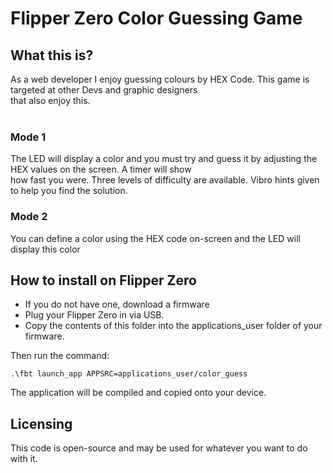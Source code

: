 # Flipper Zero Color Guessing Game

## What this is?
As a web developer I enjoy guessing colours by HEX Code. This game is targeted at other Devs and graphic designers<br>
that also enjoy this. 
<br><br>

### Mode 1
The LED will display a color and you must try and guess it by adjusting the HEX values on the screen. A timer will show<br>
how fast you were. Three levels of difficulty are available. Vibro hints given to help you find the solution. 

### Mode 2
You can define a color using the HEX code on-screen and the LED will display this color


## How to install on Flipper Zero
- If you do not have one, download a firmware<br>
- Plug your Flipper Zero in via USB. <br>
- Copy the contents of this folder into the applications_user folder of your firmware. <br> 

Then run the command: 
 ```
.\fbt launch_app APPSRC=applications_user/color_guess
 ```
The application will be compiled and copied onto your device. 

## Licensing
This code is open-source and may be used for whatever you want to do with it. 
